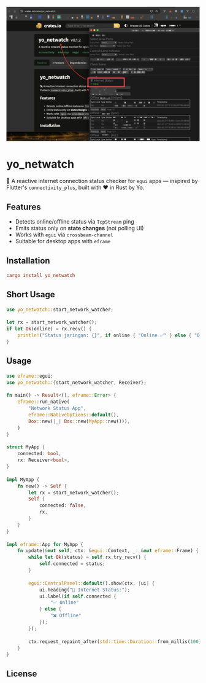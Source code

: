 ![yo_netwatch](./image.png)

# yo_netwatch

📡 A reactive internet connection status checker for `egui` apps — inspired by Flutter's `connectivity_plus`, built with ❤️ in Rust by Yo.

## Features

- Detects online/offline status via `TcpStream` ping
- Emits status only on **state changes** (not polling UI)
- Works with `egui` via `crossbeam-channel`
- Suitable for desktop apps with `eframe`

## Installation

```toml
cargo install yo_netwatch
```

## Short Usage

```rust
use yo_netwatch::start_network_watcher;

let rx = start_network_watcher();
if let Ok(online) = rx.recv() {
    println!("Status jaringan: {}", if online { "Online ✅" } else { "Offline ❌" });
}
```

## Usage

```rust
use eframe::egui;
use yo_netwatch::{start_network_watcher, Receiver};

fn main() -> Result<(), eframe::Error> {
    eframe::run_native(
        "Network Status App",
        eframe::NativeOptions::default(),
        Box::new(|_| Box::new(MyApp::new())),
    )
}

struct MyApp {
    connected: bool,
    rx: Receiver<bool>,
}

impl MyApp {
    fn new() -> Self {
        let rx = start_network_watcher();
        Self {
            connected: false,
            rx,
        }
    }
}

impl eframe::App for MyApp {
    fn update(&mut self, ctx: &egui::Context, _: &mut eframe::Frame) {
        while let Ok(status) = self.rx.try_recv() {
            self.connected = status;
        }

        egui::CentralPanel::default().show(ctx, |ui| {
            ui.heading("📡 Internet Status:");
            ui.label(if self.connected {
                "✅ Online"
            } else {
                "❌ Offline"
            });
        });

        ctx.request_repaint_after(std::time::Duration::from_millis(100));
    }
}
```

## License
